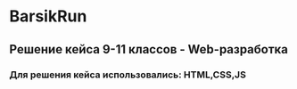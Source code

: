 # BarsikRun
## Решение кейса 9-11 классов - Web-разработка
### Для решения кейса использовались: HTML,CSS,JS


